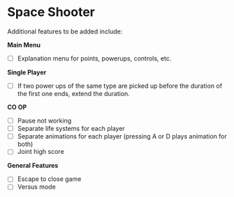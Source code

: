 # Space Shooter

Additional features to be added include:

**Main Menu**
- [ ] Explanation menu for points, powerups, controls, etc.

**Single Player**
- [ ] If two power ups of the same type are picked up before the duration of the first one ends, extend the duration.

**CO OP**
- [ ] Pause not working
- [ ] Separate life systems for each player
- [ ] Separate animations for each player (pressing A or D plays animation for both)
- [ ] Joint high score

**General Features**
- [ ] Escape to close game
- [ ] Versus mode
